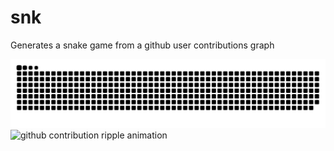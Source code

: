 # snk


Generates a snake game from a github user contributions graph

<picture>
  <source
    media="(prefers-color-scheme: dark)"
    srcset="https://raw.githubusercontent.com/platane/snk/output/github-contribution-grid-snake-dark.svg"
  />
  <source
    media="(prefers-color-scheme: light)"
    srcset="https://raw.githubusercontent.com/platane/snk/output/github-contribution-grid-snake.svg"
  />
  <img
    alt="github contribution grid snake animation"
    src="https://raw.githubusercontent.com/platane/snk/output/github-contribution-grid-snake.svg"
  />
</picture>

<picture>
  <source
    media="(prefers-color-scheme: dark)"
    srcset="https://raw.githubusercontent.com/<tejas-0905>/<tejas-09-05>/output/contribution-ripple-dark.svg"
  />
  <source
    media="(prefers-color-scheme: light)"
    srcset="https://raw.githubusercontent.com/<tejas-0905>/<tejas-0905>/output/contribution-ripple-light.svg"
  />
  <img
    alt="github contribution ripple animation"
    src="https://raw.githubusercontent.com/<tejas-0905>/<tejas-0905>/output/contribution-ripple-light.svg"
  />
</picture>


